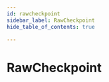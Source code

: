 ```yaml
---
id: rawcheckpoint
sidebar_label: RawCheckpoint
hide_table_of_contents: true

---
```


# RawCheckpoint
